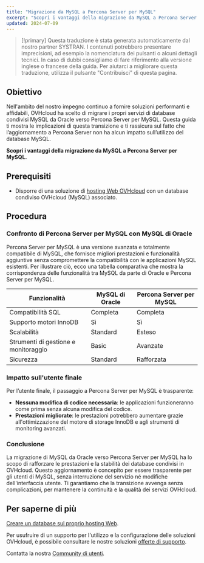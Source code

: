```yaml
---
title: "Migrazione da MySQL a Percona Server per MySQL"
excerpt: "Scopri i vantaggi della migrazione da MySQL a Percona Server per MySQL"
updated: 2024-07-09
---
```


> [!primary]
> Questa traduzione è stata generata automaticamente dal nostro partner SYSTRAN. I contenuti potrebbero presentare imprecisioni, ad esempio la nomenclatura dei pulsanti o alcuni dettagli tecnici. In caso di dubbi consigliamo di fare riferimento alla versione inglese o francese della guida. Per aiutarci a migliorare questa traduzione, utilizza il pulsante "Contribuisci" di questa pagina.
>

## Obiettivo

Nell'ambito del nostro impegno continuo a fornire soluzioni performanti e affidabili, OVHcloud ha scelto di migrare i propri servizi di database condivisi MySQL da Oracle verso Percona Server per MySQL.
Questa guida ti mostra le implicazioni di questa transizione e ti rassicura sul fatto che l’aggiornamento a Percona Server non ha alcun impatto sull’utilizzo del database MySQL.

**Scopri i vantaggi della migrazione da MySQL a Percona Server per MySQL.**

## Prerequisiti

- Disporre di una soluzione di [hosting Web OVHcloud](/links/web/hosting) con un database condiviso OVHcloud (MySQL) associato.

## Procedura

### Confronto di Percona Server per MySQL con MySQL di Oracle

Percona Server per MySQL è una versione avanzata e totalmente compatibile di MySQL, che fornisce migliori prestazioni e funzionalità aggiuntive senza compromettere la compatibilità con le applicazioni MySQL esistenti. Per illustrare ciò, ecco una tabella comparativa che mostra la corrispondenza delle funzionalità tra MySQL da parte di Oracle e Percona Server per MySQL.

|Funzionalità|MySQL di Oracle|Percona Server per MySQL|
|---|---|---| 
|Compatibilità SQL|Completa|Completa|
|Supporto motori InnoDB|Sì|Sì|
|Scalabilità|Standard|Esteso|
|Strumenti di gestione e monitoraggio|Basic|Avanzate|
|Sicurezza|Standard|Rafforzata|

### Impatto sull'utente finale

Per l’utente finale, il passaggio a Percona Server per MySQL è trasparente:

- **Nessuna modifica di codice necessaria**: le applicazioni funzioneranno come prima senza alcuna modifica del codice.
- **Prestazioni migliorate**: le prestazioni potrebbero aumentare grazie all'ottimizzazione del motore di storage InnoDB e agli strumenti di monitoring avanzati.

### Conclusione

La migrazione di MySQL da Oracle verso Percona Server per MySQL ha lo scopo di rafforzare le prestazioni e la stabilità dei database condivisi in OVHcloud. Questo aggiornamento è concepito per essere trasparente per gli utenti di MySQL, senza interruzione del servizio né modifiche dell'interfaccia utente. Ti garantiamo che la transizione avvenga senza complicazioni, per mantenere la continuità e la qualità dei servizi OVHcloud.

## Per saperne di più

[Creare un database sul proprio hosting Web](/pages/web_cloud/web_hosting/sql_create_database).

Per usufruire di un supporto per l'utilizzo e la configurazione delle soluzioni OVHcloud, è possibile consultare le nostre soluzioni [offerte di supporto](/links/support).

Contatta la nostra [Community di utenti](/links/community).
